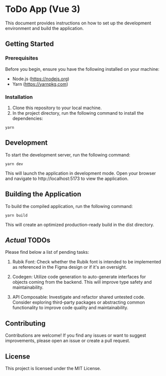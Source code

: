 # ToDo App (Vue 3)

This document provides instructions on how to set up the development environment and build the application.

## Getting Started

### Prerequisites

Before you begin, ensure you have the following installed on your machine:

- Node.js (https://nodejs.org)
- Yarn (https://yarnpkg.com)

### Installation

1. Clone this repository to your local machine.
2. In the project directory, run the following command to install the dependencies:

```
yarn
```

## Development

To start the development server, run the following command:

```
yarn dev
```

This will launch the application in development mode. Open your browser and navigate to http://localhost:5173 to view the application.

## Building the Application

To build the compiled application, run the following command:

```
yarn build
```

This will create an optimized production-ready build in the dist directory.

## _Actual_ TODOs

Please find below a list of pending tasks:

1. Rubik Font: Check whether the Rubik font is intended to be implemented as referenced in the Figma design or if it's an oversight.

2. Codegen: Utilize code generation to auto-generate interfaces for objects coming from the backend. This will improve type safety and maintainability.

3. API Composable: Investigate and refactor shared untested code. Consider exploring third-party packages or abstracting common functionality to improve code quality and maintainability.

## Contributing

Contributions are welcome! If you find any issues or want to suggest improvements, please open an issue or create a pull request.

## License

This project is licensed under the MIT License.
